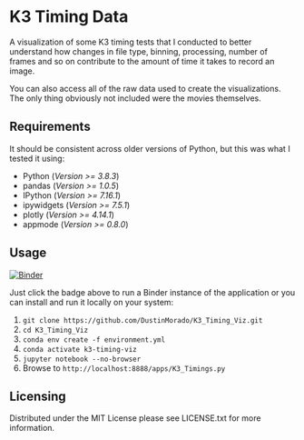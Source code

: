 # K3 Timing Data

A visualization of some K3 timing tests that I conducted to better understand
how changes in file type, binning, processing, number of frames and so on
contribute to the amount of time it takes to record an image.

You can also access all of the raw data used to create the visualizations. The
only thing obviously not included were the movies themselves.

## Requirements

It should be consistent across older versions of Python, but this was what I
tested it using:

 * Python (_Version >= 3.8.3_)
 * pandas (_Version >= 1.0.5_)
 * IPython (_Version >= 7.16.1_)
 * ipywidgets (_Version >= 7.5.1_)
 * plotly (_Version >= 4.14.1_)
 * appmode (_Version >= 0.8.0_)

## Usage

[![Binder](https://mybinder.org/badge_logo.svg)](https://mybinder.org/v2/gh/DustinMorado/K3_Timing_Viz/master?urlpath=%2Fapps%2FK3_Timings.ipynb)

Just click the badge above to run a Binder instance of the application or you
can install and run it locally on your system:

1. `git clone https://github.com/DustinMorado/K3_Timing_Viz.git`
2. `cd K3_Timing_Viz`
3. `conda env create -f environment.yml`
4. `conda activate k3-timing-viz`
5. `jupyter notebook --no-browser`
6. Browse to `http://localhost:8888/apps/K3_Timings.py`

## Licensing

Distributed under the MIT License please see LICENSE.txt for more information.
